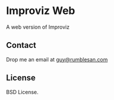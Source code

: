 # Improviz Web

A web version of Improviz

## Contact

Drop me an email at guy@rumblesan.com


## License

BSD License.

